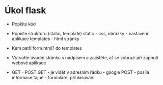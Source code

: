 # Úkol flask

- Popište kód

- Popište strukturu (static, template)
    static - css, obrázky - nastavení aplikace
    templates - html stránky
- Kam patří form.html?
    do templates
- Vytvořte úvodní stránku s nadpisem a zajistěte, ať se zobrazí při zapnutí webové aplikace
- GET - POST
    GET - je vidět v adresním řádku - google
    POST - posílá informace tajně - formuláře, přihlašování